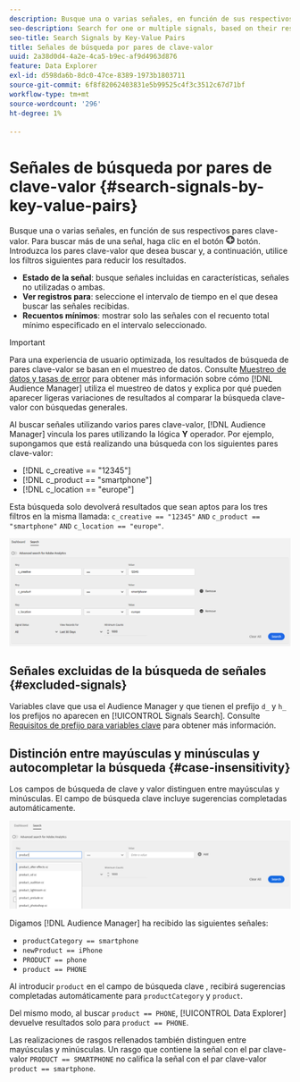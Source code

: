 ```yaml
---
description: Busque una o varias señales, en función de sus respectivos pares clave-valor.
seo-description: Search for one or multiple signals, based on their respective key-value pairs.
seo-title: Search Signals by Key-Value Pairs
title: Señales de búsqueda por pares de clave-valor
uuid: 2a38d0d4-4a2e-4ca5-b9ec-af9d4963d876
feature: Data Explorer
exl-id: d598da6b-8dc0-47ce-8389-1973b1803711
source-git-commit: 6f8f82062403831e5b99525c4f3c3512c67d71bf
workflow-type: tm+mt
source-wordcount: '296'
ht-degree: 1%

---
```


# Señales de búsqueda por pares de clave-valor {#search-signals-by-key-value-pairs}

Busque una o varias señales, en función de sus respectivos pares clave-valor.
Para buscar más de una señal, haga clic en el botón ![Agregar](assets/icon_add.png) botón. Introduzca los pares clave-valor que desea buscar y, a continuación, utilice los filtros siguientes para reducir los resultados.

* **Estado de la señal**: busque señales incluidas en características, señales no utilizadas o ambas.
* **Ver registros para**: seleccione el intervalo de tiempo en el que desea buscar las señales recibidas.
* **Recuentos mínimos**: mostrar solo las señales con el recuento total mínimo especificado en el intervalo seleccionado.

>[!IMPORTANT]
>
>Para una experiencia de usuario optimizada, los resultados de búsqueda de pares clave-valor se basan en el muestreo de datos. Consulte [Muestreo de datos y tasas de error](/help/using/reporting/report-sampling.md) para obtener más información sobre cómo [!DNL Audience Manager] utiliza el muestreo de datos y explica por qué pueden aparecer ligeras variaciones de resultados al comparar la búsqueda clave-valor con búsquedas generales.

Al buscar señales utilizando varios pares clave-valor, [!DNL Audience Manager] vincula los pares utilizando la lógica **Y** operador. Por ejemplo, supongamos que está realizando una búsqueda con los siguientes pares clave-valor:

* [!DNL c_creative == "12345"]
* [!DNL c_product == "smartphone"]
* [!DNL c_location == "europe"]

Esta búsqueda solo devolverá resultados que sean aptos para los tres filtros en la misma llamada: `c_creative == "12345"` `AND` `c_product == "smartphone"` `AND` `c_location == "europe"`.

![](assets/signals-search.png)

## Señales excluidas de la búsqueda de señales {#excluded-signals}

Variables clave que usa el Audience Manager y que tienen el prefijo `d_` y `h_` los prefijos no aparecen en [!UICONTROL Signals Search]. Consulte [Requisitos de prefijo para variables clave](../../traits/trait-variable-prefixes.md) para obtener más información.

## Distinción entre mayúsculas y minúsculas y autocompletar la búsqueda {#case-insensitivity}

Los campos de búsqueda de clave y valor distinguen entre mayúsculas y minúsculas. El campo de búsqueda clave incluye sugerencias completadas automáticamente.

![](assets/signal-search-suggestions.png)

Digamos [!DNL Audience Manager] ha recibido las siguientes señales:

* `productCategory == smartphone`
* `newProduct == iPhone`
* `PRODUCT == phone`
* `product == PHONE`

Al introducir `product` en el campo de búsqueda clave , recibirá sugerencias completadas automáticamente para `productCategory` y `product`.

Del mismo modo, al buscar `product == PHONE`, [!UICONTROL Data Explorer] devuelve resultados solo para `product == PHONE`.

Las realizaciones de rasgos rellenados también distinguen entre mayúsculas y minúsculas. Un rasgo que contiene la señal con el par clave-valor `PRODUCT == SMARTPHONE` no califica la señal con el par clave-valor `product == smartphone`.
